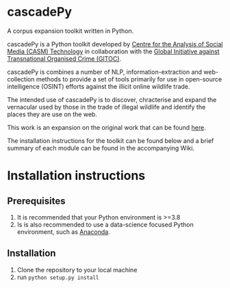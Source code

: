 

# cascadePy
A corpus expansion toolkit written in Python.

cascadePy is a Python toolkit developed by [Centre for the Analysis of Social Media (CASM) Technology](https://www.casmtechnology.com/) in collaboration with the [Global Initiative against Transnational Organised Crime (GITOC)](https://globalinitiative.net/).

cascadePy is combines a number of NLP, information-extraction and web-collection methods to provide a set of tools primarily for use in open-source intelligence (OSINT) efforts against the illicit online wildlife trade.

The intended use of cascadePy is to discover, chracterise and expand the vernacular used by those in the trade of illegal wildlife and identify the places they are use on the web.

This work is an expansion on the original work that can be found [here](http://sro.sussex.ac.uk/id/eprint/93062/).

The installation instructions for the toolkit can be found below and a brief summary of each module can be found in the accompanying Wiki. 

# Installation instructions

## Prerequisites
1) It is recommended that your Python environment is >=3.8
2) Is is also recommended to use a data-science focused Python environment, such as [Anaconda](https://www.anaconda.com/).

## Installation
1) Clone the repository to your local machine
2) run ```python setup.py install```





